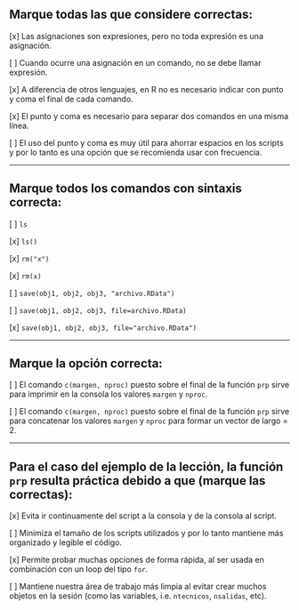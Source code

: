 
## Marque todas las que considere correctas:

[x] Las asignaciones son expresiones, pero no toda expresión es una asignación.

[ ] Cuando ocurre una asignación en un comando, no se debe llamar expresión.

[x] A diferencia de otros lenguajes, en R no es necesario indicar con punto y coma el final de cada comando.

[x] El punto y coma es necesario para separar dos comandos en una misma línea.

[ ] El uso del punto y coma es muy útil para ahorrar espacios en los scripts y por lo tanto es una opción que se recomienda usar con frecuencia.

____

## Marque todos los comandos con sintaxis correcta:

[ ] `ls`

[x] `ls()`

[x] `rm("x")`

[x] `rm(x)`

[ ] `save(obj1, obj2, obj3, "archivo.RData")`

[ ] `save(obj1, obj2, obj3, file=archivo.RData)`

[x] `save(obj1, obj2, obj3, file="archivo.RData")`

____

## Marque la opción correcta:

[ ] El comando `c(margen, nproc)` puesto sobre el final de la función `prp` sirve para imprimir en la consola los valores `margen` y `nproc`.

[ ] El comando `c(margen, nproc)` puesto sobre el final de la función `prp` sirve para concatenar los valores `margen` y `nproc` para formar un vector de largo = 2.

____

## Para el caso del ejemplo de la lección, la función `prp` resulta práctica debido a que (marque las correctas):

[x] Evita ir continuamente del script a la consola y de la consola al script.

[ ] Minimiza el tamaño de los scripts utilizados y por lo tanto mantiene más organizado y legible el código.

[x] Permite probar muchas opciones de forma rápida, al ser usada en combinación con un loop del tipo `for`.

[ ] Mantiene nuestra área de trabajo más limpia al evitar crear muchos objetos en la sesión (como las variables, i.e. `ntecnicos`, `nsalidas`, etc).
